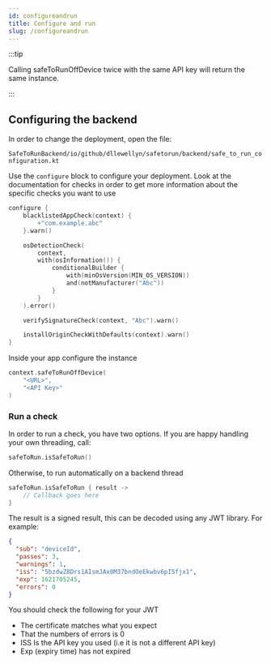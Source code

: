 ```yaml
---
id: configureandrun
title: Configure and run
slug: /configureandrun
---
```



:::tip

Calling safeToRunOffDevice twice with the same API key will 
return the same instance.

:::

## Configuring the backend

In order to change the deployment, open the file: 

`SafeToRunBackend/io/github/dllewellyn/safetorun/backend/safe_to_run_configuration.kt`

Use the `configure` block to configure your deployment. 
Look at the documentation for checks in order to get more
information about the specific checks you want to use

```kotlin
configure {
    blacklistedAppCheck(context) {
        +"com.example.abc"
    }.warn()

    osDetectionCheck(
        context,
        with(osInformation()) {
            conditionalBuilder {
                with(minOsVersion(MIN_OS_VERSION))
                and(notManufacturer("Abc"))
            }
        }
    ).error()

    verifySignatureCheck(context, "Abc").warn()

    installOriginCheckWithDefaults(context).warn()
}
```
Inside your app configure the instance

```kotlin
context.safeToRunOffDevice(
    "<URL>",
    "<API Key>"
)
```

### Run a check

In order to run a check, you have two options. If you are happy
handling your own threading, call:

```kotlin
safeToRun.isSafeToRun()
```

Otherwise, to run automatically on a backend thread

```kotlin
safeToRun.isSafeToRun { result -> 
    // Callback goes here 
}
```

The result is a signed result, this can be decoded using any JWT
library. For example:

```json
{
  "sub": "deviceId",
  "passes": 3,
  "warnings": 1,
  "iss": "5bzdwZ8Drs1AIsmJAx0M37bndOeEkwbv6pI5fjx1",
  "exp": 1621705245,
  "errors": 0
}
```

You should check the following for your JWT

* The certificate matches what you expect
* That the numbers of errors is 0
* ISS Is the API key you used (i.e it is not a different API key)
* Exp (expiry time) has not expired
